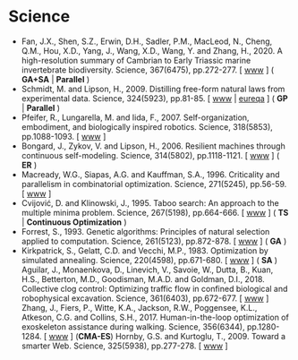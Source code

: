 # Science

* Fan, J.X., Shen, S.Z., Erwin, D.H., Sadler, P.M., MacLeod, N., Cheng, Q.M., Hou, X.D., Yang, J., Wang, X.D., Wang, Y. and Zhang, H., 2020. A high-resolution summary of Cambrian to Early Triassic marine invertebrate biodiversity. Science, 367(6475), pp.272-277. [ [www](https://www.science.org/doi/full/10.1126/science.aax4953) ] ( **GA+SA** | **Parallel** )
* Schmidt, M. and Lipson, H., 2009. Distilling free-form natural laws from experimental data. Science, 324(5923), pp.81-85. [ [www](https://science.sciencemag.org/content/324/5923/81.abstract) | [eureqa](https://www.creativemachineslab.com/eureqa.html) ] ( **GP** | **Parallel** )
* Pfeifer, R., Lungarella, M. and Iida, F., 2007. Self-organization, embodiment, and biologically inspired robotics. Science, 318(5853), pp.1088-1093. [ [www](https://www.science.org/doi/abs/10.1126/science.1145803) ]
* Bongard, J., Zykov, V. and Lipson, H., 2006. Resilient machines through continuous self-modeling. Science, 314(5802), pp.1118-1121. [ [www](https://science.sciencemag.org/content/314/5802/1118) ] ( **ER** )
* Macready, W.G., Siapas, A.G. and Kauffman, S.A., 1996. Criticality and parallelism in combinatorial optimization. Science, 271(5245), pp.56-59. [ [www](https://science.sciencemag.org/content/271/5245/56) ]
* Cvijović, D. and Klinowski, J., 1995. Taboo search: An approach to the multiple minima problem. Science, 267(5198), pp.664-666. [ [www](https://www.science.org/doi/abs/10.1126/science.267.5198.664) ] ( **TS** | **Continuous Optimization** )
* Forrest, S., 1993. Genetic algorithms: Principles of natural selection applied to computation. Science, 261(5123), pp.872-878. [ [www](https://science.sciencemag.org/content/261/5123/872.abstract) ] (  **GA** )
* Kirkpatrick, S., Gelatt, C.D. and Vecchi, M.P., 1983. Optimization by simulated annealing. Science, 220(4598), pp.671-680. [ [www](https://science.sciencemag.org/content/220/4598/671) ] ( **SA** )
Aguilar, J., Monaenkova, D., Linevich, V., Savoie, W., Dutta, B., Kuan, H.S., Betterton, M.D., Goodisman, M.A.D. and Goldman, D.I., 2018. Collective clog control: Optimizing traffic flow in confined biological and robophysical excavation. Science, 361(6403), pp.672-677. [ [www](https://science.sciencemag.org/content/361/6403/672.abstract) ]
Zhang, J., Fiers, P., Witte, K.A., Jackson, R.W., Poggensee, K.L., Atkeson, C.G. and Collins, S.H., 2017. Human-in-the-loop optimization of exoskeleton assistance during walking. Science, 356(6344), pp.1280-1284. [ [www](https://www.science.org/doi/abs/10.1126/science.aal5054) ] (**CMA-ES**)
Hornby, G.S. and Kurtoglu, T., 2009. Toward a smarter Web. Science, 325(5938), pp.277-278. [ [www](https://science.sciencemag.org/content/325/5938/277.summary) ]

